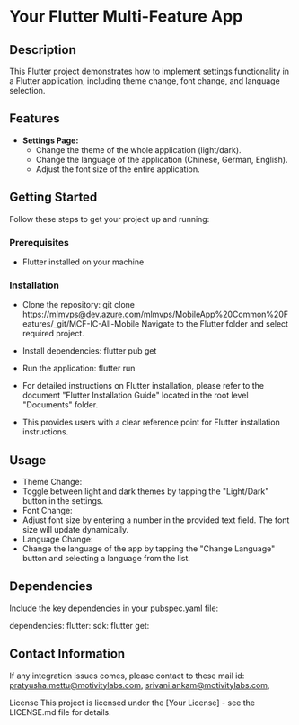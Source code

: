 # Your Flutter Multi-Feature App

## Description

This Flutter project demonstrates how to implement settings functionality in a Flutter application, including theme change, font change, and language selection.

## Features


- **Settings Page:**
  - Change the theme of the whole application (light/dark).
  - Change the language of the application (Chinese, German, English).
  - Adjust the font size of the entire application.
  

## Getting Started

Follow these steps to get your project up and running:

### Prerequisites

- Flutter installed on your machine

### Installation

- Clone the repository: git clone https://mlmvps@dev.azure.com/mlmvps/MobileApp%20Common%20Features/_git/MCF-IC-All-Mobile
  Navigate to the Flutter folder and select required project.

- Install dependencies: flutter pub get
- Run the application: flutter run
- For detailed instructions on Flutter installation, please refer to the document "Flutter Installation Guide" located in the root level "Documents" folder.

- This provides users with a clear reference point for Flutter installation instructions.

## Usage


- Theme Change:
- Toggle between light and dark themes by tapping the "Light/Dark" button in the settings.
- Font Change:
- Adjust font size by entering a number in the provided text field. The font size will update dynamically.
- Language Change:
- Change the language of the app by tapping the "Change Language" button and selecting a language from the list.

## Dependencies
Include the key dependencies in your pubspec.yaml file:

dependencies:
  flutter:
    sdk: flutter
 get:
 
## Contact Information
  If any integration issues comes, please contact to these mail id: pratyusha.mettu@motivitylabs.com, srivani.ankam@motivitylabs.com,


License
This project is licensed under the [Your License] - see the LICENSE.md file for details.



